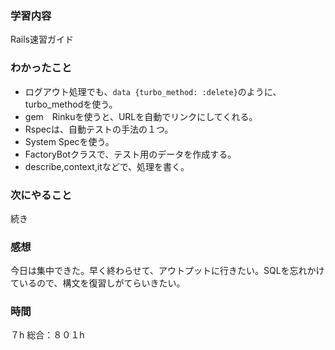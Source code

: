 ### 学習内容
Rails速習ガイド
### わかったこと
- ログアウト処理でも、`data {turbo_method: :delete}`のように、turbo_methodを使う。
- gem　Rinkuを使うと、URLを自動でリンクにしてくれる。
- Rspecは、自動テストの手法の１つ。
- System Specを使う。
- FactoryBotクラスで、テスト用のデータを作成する。
- describe,context,itなどで、処理を書く。
### 次にやること
続き
### 感想
今日は集中できた。早く終わらせて、アウトプットに行きたい。SQLを忘れかけているので、構文を復習しがてらいきたい。
### 時間
７h
総合：８０１h
